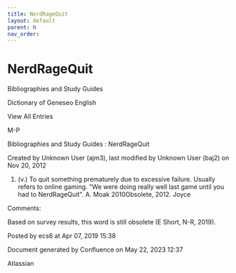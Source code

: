 ```yaml
---
title: NerdRageQuit
layout: default
parent: N
nav_order:
---
```


# NerdRageQuit

Bibliographies and Study Guides

Dictionary of Geneseo English

View All Entries

M-P

Bibliographies and Study Guides : NerdRageQuit

Created by  Unknown User (ajm3), last modified by  Unknown User (baj2) on Nov 20, 2012

1. (v.) To quit something prematurely due to excessive failure. Usually refers to online gaming. &quot;We were doing really well last game until you had to NerdRageQuit&quot;. A. Moak 2010Obsolete, 2012. Joyce

Comments:

Based on survey results, this word is still obsolete (E Short, N-R, 2019). 

Posted by ecs6 at Apr 07, 2019 15:38

Document generated by Confluence on May 22, 2023 12:37

Atlassian
